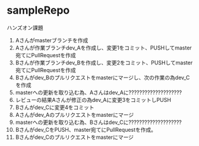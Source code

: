# sampleRepo
ハンズオン課題

1. Aさんがmasterブランチを作成
2. Aさんが作業ブランチdev_Aを作成し、変更1をコミット、PUSHしてmaster宛てにPullRequestを作成
3. Bさんが作業ブランチdev_Bを作成し、変更2をコミット、PUSHしてmaster宛てにPullRequestを作成
4. Bさんがdev_Bのプルリクエストをmasterにマージし、次の作業の為dev_Cを作成
5. masterへの更新を取り込む為、Aさんはdev_Aに????????????????????
6. レビューの結果Aさんが修正の為dev_Aに変更3をコミットしPUSH
7. Bさんがdev_Cに変更4をコミット
8. Aさんがdev_Aのプルリクエストをmasterにマージ
9. masterへの更新を取り込む為、Bさんはdev_Cに????????????????????
10. Bさんがdev_CをPUSH、master宛てにPullRequestを作成。
11. Bさんがdev_Cのプルリクエストをmasterにマージ
